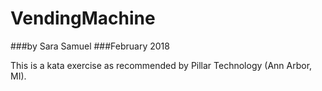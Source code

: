 # VendingMachine
###by Sara Samuel
###February 2018

This is a kata exercise as recommended by Pillar Technology (Ann Arbor, MI).


